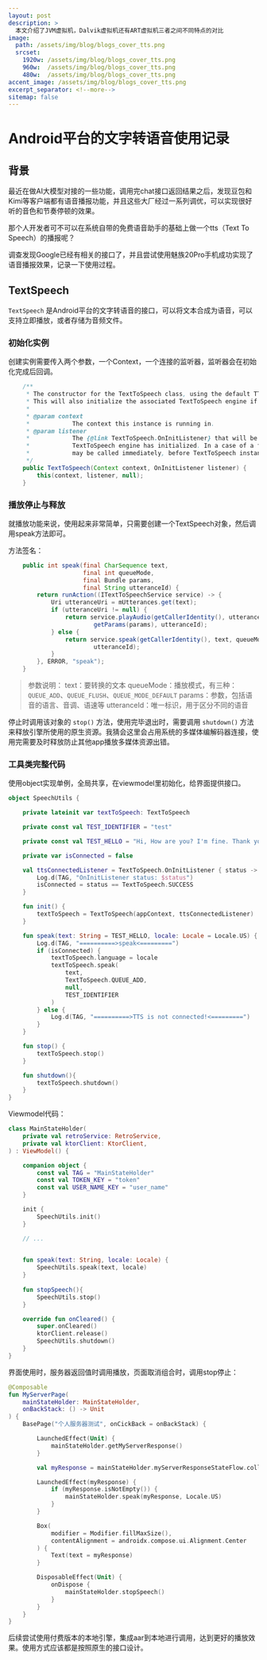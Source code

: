 ```yaml
---
layout: post
description: > 
  本文介绍了JVM虚拟机，Dalvik虚拟机还有ART虚拟机三者之间不同特点的对比
image: 
  path: /assets/img/blog/blogs_cover_tts.png
  srcset: 
    1920w: /assets/img/blog/blogs_cover_tts.png
    960w:  /assets/img/blog/blogs_cover_tts.png
    480w:  /assets/img/blog/blogs_cover_tts.png
accent_image: /assets/img/blog/blogs_cover_tts.png
excerpt_separator: <!--more-->
sitemap: false
---
```

# Android平台的文字转语音使用记录
## 背景
最近在做AI大模型对接的一些功能，调用完chat接口返回结果之后，发现豆包和Kimi等客户端都有语音播报功能，并且这些大厂经过一系列调优，可以实现很好听的音色和节奏停顿的效果。

那个人开发者可不可以在系统自带的免费语音助手的基础上做一个tts（Text To Speech）的播报呢？

调查发现Google已经有相关的接口了，并且尝试使用魅族20Pro手机成功实现了语音播报效果，记录一下使用过程。

## TextSpeech
`TextSpeech` 是Android平台的文字转语音的接口，可以将文本合成为语音，可以支持立即播放，或者存储为音频文件。

### 初始化实例
创建实例需要传入两个参数，一个Context，一个连接的监听器，监听器会在初始化完成后回调。

```java
    /**
     * The constructor for the TextToSpeech class, using the default TTS engine.
     * This will also initialize the associated TextToSpeech engine if it isn't already running.
     *
     * @param context
     *            The context this instance is running in.
     * @param listener
     *            The {@link TextToSpeech.OnInitListener} that will be called when the
     *            TextToSpeech engine has initialized. In a case of a failure the listener
     *            may be called immediately, before TextToSpeech instance is fully constructed.
     */
    public TextToSpeech(Context context, OnInitListener listener) {
        this(context, listener, null);
    }
```

### 播放停止与释放
就播放功能来说，使用起来非常简单，只需要创建一个TextSpeech对象，然后调用speak方法即可。

方法签名：

```java
    public int speak(final CharSequence text,
                     final int queueMode,
                     final Bundle params,
                     final String utteranceId) {
        return runAction((ITextToSpeechService service) -> {
            Uri utteranceUri = mUtterances.get(text);
            if (utteranceUri != null) {
                return service.playAudio(getCallerIdentity(), utteranceUri, queueMode,
                        getParams(params), utteranceId);
            } else {
                return service.speak(getCallerIdentity(), text, queueMode, getParams(params),
                        utteranceId);
            }
        }, ERROR, "speak");
    }
```

> 参数说明：
> text：要转换的文本
> queueMode：播放模式，有三种：`QUEUE_ADD`、`QUEUE_FLUSH`、`QUEUE_MODE_DEFAULT`
> params：参数，包括语音的语言、音调、语速等
> utteranceId：唯一标识，用于区分不同的语音

停止时调用该对象的 `stop()` 方法，使用完毕退出时，需要调用 `shutdown()` 方法来释放引擎所使用的原生资源。我猜会这里会占用系统的多媒体编解码器连接，使用完需要及时释放防止其他app播放多媒体资源出错。


### 工具类完整代码
使用object实现单例，全局共享，在viewmodel里初始化，给界面提供接口。

```kotlin
object SpeechUtils {

    private lateinit var textToSpeech: TextToSpeech

    private const val TEST_IDENTIFIER = "test"

    private const val TEST_HELLO = "Hi, How are you? I'm fine. Thank you. And you?"

    private var isConnected = false

    val ttsConnectedListener = TextToSpeech.OnInitListener { status ->
        Log.d(TAG, "OnInitListener status: $status")
        isConnected = status == TextToSpeech.SUCCESS
    }

    fun init() {
        textToSpeech = TextToSpeech(appContext, ttsConnectedListener)
    }

    fun speak(text: String = TEST_HELLO, locale: Locale = Locale.US) {
        Log.d(TAG, "==========>speak<=========")
        if (isConnected) {
            textToSpeech.language = locale
            textToSpeech.speak(
                text,
                TextToSpeech.QUEUE_ADD,
                null,
                TEST_IDENTIFIER
            )
        } else {
            Log.d(TAG, "==========>TTS is not connected!<=========")
        }
    }

    fun stop() {
        textToSpeech.stop()
    }

    fun shutdown(){
        textToSpeech.shutdown()
    }
}
```

Viewmodel代码：

```kotlin
class MainStateHolder(
    private val retroService: RetroService,
    private val ktorClient: KtorClient,
) : ViewModel() {

    companion object {
        const val TAG = "MainStateHolder"
        const val TOKEN_KEY = "token"
        const val USER_NAME_KEY = "user_name"
    }

    init {
        SpeechUtils.init()
    }

    // ...

 
    fun speak(text: String, locale: Locale) {
        SpeechUtils.speak(text, locale)
    }
    
    fun stopSpeech(){
        SpeechUtils.stop()
    }

    override fun onCleared() {
        super.onCleared()
        ktorClient.release()
        SpeechUtils.shutdown()
    }
}
```

界面使用时，服务器返回值时调用播放，页面取消组合时，调用stop停止：

```kotlin
@Composable
fun MyServerPage(
    mainStateHolder: MainStateHolder,
    onBackStack: () -> Unit
) {
    BasePage("个人服务器测试", onCickBack = onBackStack) {

        LaunchedEffect(Unit) {
            mainStateHolder.getMyServerResponse()
        }

        val myResponse = mainStateHolder.myServerResponseStateFlow.collectAsState().value

        LaunchedEffect(myResponse) {
            if (myResponse.isNotEmpty()) {
                mainStateHolder.speak(myResponse, Locale.US)
            }
        }

        Box(
            modifier = Modifier.fillMaxSize(),
            contentAlignment = androidx.compose.ui.Alignment.Center
        ) {
            Text(text = myResponse)
        }

        DisposableEffect(Unit) {
            onDispose {
                mainStateHolder.stopSpeech()
            }
        }
    }
}
```

后续尝试使用付费版本的本地引擎，集成aar到本地进行调用，达到更好的播放效果。使用方式应该都是按照原生的接口设计。